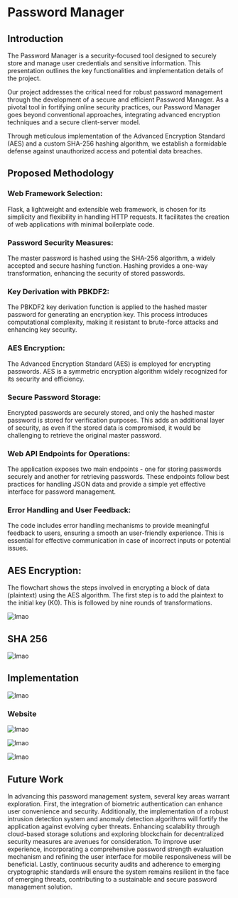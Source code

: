 # Password Manager

## Introduction
The Password Manager is a security-focused tool designed to securely store and manage user credentials and sensitive information. This presentation outlines the key functionalities and implementation details of the project.

Our project addresses the critical need for robust password management through the development of a secure and efficient Password Manager. As a pivotal tool in fortifying online security practices, our Password Manager goes beyond conventional approaches, integrating advanced encryption techniques and a secure client-server model.

Through meticulous implementation of the Advanced Encryption Standard (AES) and a custom SHA-256 hashing algorithm, we establish a formidable defense against unauthorized access and potential data breaches. 

## Proposed Methodology

### Web Framework Selection:
Flask, a lightweight and extensible web framework, is chosen for its simplicity and flexibility in handling HTTP requests. It facilitates the creation of web  applications with minimal boilerplate code.

### Password Security Measures: 
The master password is hashed using the SHA-256 algorithm, a widely accepted and secure hashing function. Hashing provides a one-way transformation, enhancing the security of stored passwords.

### Key Derivation with PBKDF2:
The PBKDF2 key derivation function is applied to the hashed master password for generating an encryption key. This process introduces computational complexity, making it resistant to brute-force attacks and enhancing key security.

### AES Encryption:
The Advanced Encryption Standard (AES) is employed for encrypting passwords. AES is a symmetric encryption algorithm widely recognized for its security and efficiency.

### Secure Password Storage:
Encrypted passwords are securely stored, and only the hashed master password is stored for verification purposes. This adds an additional layer of security, as even if the stored data is compromised, it would be challenging to retrieve the original master password.

### Web API Endpoints for Operations:
The application exposes two main endpoints - one for storing passwords securely and another for retrieving passwords. These endpoints follow best practices for handling JSON data and provide a simple yet effective interface for password management.

### Error Handling and User Feedback: 
The code includes error handling mechanisms to provide meaningful feedback to users, ensuring a smooth an user-friendly experience. This is essential for effective communication in case of incorrect inputs or potential issues.

## AES Encryption:
The flowchart shows the steps involved in encrypting a block of data (plaintext) using the AES algorithm. The first step is to add the plaintext to the initial key (K0). This is followed by nine rounds of transformations.

![lmao](https://github.com/Harish-Balaji-B/Password-Manager/blob/main/Sample/aes.jpg)<br>
## SHA 256

![lmao](https://github.com/Harish-Balaji-B/Password-Manager/blob/main/Sample/sha.jpg)<br>

## Implementation

![lmao](https://github.com/Harish-Balaji-B/Password-Manager/blob/main/Sample/pm.jpg)<br>

### Website

![lmao](https://github.com/Harish-Balaji-B/Password-Manager/blob/main/Sample/web1.png)<br>

![lmao](https://github.com/Harish-Balaji-B/Password-Manager/blob/main/Sample/web2.jpg)<br>

![lmao](https://github.com/Harish-Balaji-B/Password-Manager/blob/main/Sample/web3.jpg)<br>

## Future Work
In advancing this password management system, several key areas warrant exploration. First, the integration of biometric authentication can enhance user convenience and security. Additionally, the implementation of a robust intrusion detection system and anomaly detection algorithms will fortify the application against evolving cyber threats. Enhancing scalability through cloud-based storage solutions and exploring blockchain for decentralized security measures are avenues for consideration. To improve user experience, incorporating a comprehensive password strength evaluation mechanism and refining the user interface for mobile responsiveness will be beneficial. Lastly, continuous security audits and adherence to emerging cryptographic standards will ensure the system remains resilient in the face of emerging threats, contributing to a sustainable and secure password management solution.

